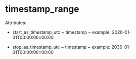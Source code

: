 # timestamp_range

Attributes:

* start_as_timestamp_utc ~ timestamp ~ example: 2020-01-01T00:00:00±00:00

* stop_as_timestamp_utc ~ timestamp ~ example: 2030-01-01T00:00:00±00:00

